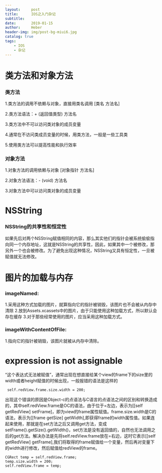 ```yaml
---
layout:     post
title:      IOS之入门杂记
subtitle:   
date:       2019-01-15
author:     Heber
header-img: img/post-bg-miui6.jpg
catalog: true
tags:
    - IOS
    - 杂记
---
```




# 类方法和对象方法

### 类方法

1.类方法的调用不依赖与对象，直接用类名调用 [类名  方法名]

2.类方法语法：+ (返回值类型) 方法名

3.类方法中不可以访问类对象的成员变量

4.通常在不访问类成员变量的时候，用类方法，一般是一些工具类

5.使用类方法可以提高性能和执行效率

 

### 对象方法

1.对象方法的调用依赖与对象  [对象指针  方法名]

2.对象方法语法：- (void) 方法名

3.对象方法中可以访问类对象的成员变量

# NSString

### NSString的共享性和恒定性

如果先后对两个NSString赋值相同的内容，那么其实他们的指针会被系统偷偷指向同一个内存地址，这就是NSString的共享性，因此，如果其中一个被修改，那另外一个也会被修改。为了避免出现这种情况，NSString又具有恒定性，一旦被赋值就无法修改。

# 图片的加载与内存

### imageNamed:
1.采用这种方式加载的图片，就算指向它的指针被销毁，该图片也不会被从内存中清除
2.放到Assets.xcassets中的图片，由于只能使用这种加载方式，所以默认会存在缓存
3.对于那些经常使用的图片，应当采用这种加载方式。

### imageWithContentOfFile:
1.指向它的指针被销毁，该图片就被从内存中清除。

# expression is not assignable

“这个表达式无法被赋值”，通常出现在想直接给某个view的frame下的size里的width或者height赋值的时候出现，一般报错的语法是这样的
```
 self.redView.frame.size.width = 200;
```
出现这个错误的原因是Object-c的点语法与C语言的点语法之间的区别和转换造成的，其中self.redView.frame是OC的语法，由于位于=左边，表示为[[self getRedView] setFrame]，即为view的frame属性赋值。frame.size.width是C的语法，表示为[[frame getSize] getWidth],即获得frame的width属性值。如果连起来使用，那就是在set方法之后又调用get方法，变成setFrame().getSize().getWidth()，set方法是没有返回值的，自然也无法调用之后的get方法。解决办法是先将self.redView.frame放在=右边，这时它表示[[self getRedView] getFrame],我们将取得的frame赋值给一个变量，然后再对变量下的width进行修改，然后赋值给redView的frame。
```
CGRect temp = self.redView.frame;
temp.size.width = 200;
self.redView.frame = temp;
```
